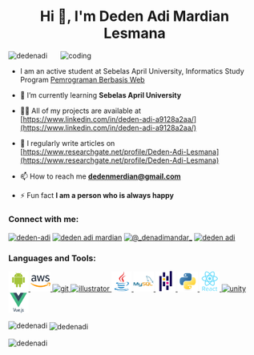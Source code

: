 <h1 align="center">Hi 👋, I'm Deden Adi Mardian Lesmana</h1>

<img align="right" alt="coding" width="400" src="https://blog.imarticus.org/wp-content/uploads/2021/12/gew.gif">

<p align="left"> <img src="https://komarev.com/ghpvc/?username=dedenadi&label=Profile%20views&color=0e75b6&style=flat" alt="dedenadi" /> </p>

- I am an active student at Sebelas April University, Informatics Study Program [Pemrograman Berbasis Web](https://github.com/Pemrograman-Berbasis-Web/PBW-IF-VA.git)

- 🌱 I’m currently learning **Sebelas April University**

- 👨‍💻 All of my projects are available at [https://www.linkedin.com/in/deden-adi-a9128a2aa/](https://www.linkedin.com/in/deden-adi-a9128a2aa/)

- 📝 I regularly write articles on [https://www.researchgate.net/profile/Deden-Adi-Lesmana](https://www.researchgate.net/profile/Deden-Adi-Lesmana)

- 📫 How to reach me **dedenmerdian@gmail.com**

- ⚡ Fun fact **I am a person who is always happy**

<h3 align="left">Connect with me:</h3>
<p align="left">
<a href="https://linkedin.com/in/deden-adi" target="blank"><img align="center" src="https://raw.githubusercontent.com/rahuldkjain/github-profile-readme-generator/master/src/images/icons/Social/linked-in-alt.svg" alt="deden-adi" height="30" width="40" /></a>
<a href="https://fb.com/deden adi mardian" target="blank"><img align="center" src="https://raw.githubusercontent.com/rahuldkjain/github-profile-readme-generator/master/src/images/icons/Social/facebook.svg" alt="deden adi mardian" height="30" width="40" /></a>
<a href="https://instagram.com/@_denadimandar_" target="blank"><img align="center" src="https://raw.githubusercontent.com/rahuldkjain/github-profile-readme-generator/master/src/images/icons/Social/instagram.svg" alt="@_denadimandar_" height="30" width="40" /></a>
<a href="https://www.youtube.com/c/deden adi" target="blank"><img align="center" src="https://raw.githubusercontent.com/rahuldkjain/github-profile-readme-generator/master/src/images/icons/Social/youtube.svg" alt="deden adi" height="30" width="40" /></a>
</p>

<h3 align="left">Languages and Tools:</h3>
<p align="left"> <a href="https://developer.android.com" target="_blank" rel="noreferrer"> <img src="https://raw.githubusercontent.com/devicons/devicon/master/icons/android/android-original-wordmark.svg" alt="android" width="40" height="40"/> </a> <a href="https://aws.amazon.com" target="_blank" rel="noreferrer"> <img src="https://raw.githubusercontent.com/devicons/devicon/master/icons/amazonwebservices/amazonwebservices-original-wordmark.svg" alt="aws" width="40" height="40"/> </a> <a href="https://git-scm.com/" target="_blank" rel="noreferrer"> <img src="https://www.vectorlogo.zone/logos/git-scm/git-scm-icon.svg" alt="git" width="40" height="40"/> </a> <a href="https://www.adobe.com/in/products/illustrator.html" target="_blank" rel="noreferrer"> <img src="https://www.vectorlogo.zone/logos/adobe_illustrator/adobe_illustrator-icon.svg" alt="illustrator" width="40" height="40"/> </a> <a href="https://www.java.com" target="_blank" rel="noreferrer"> <img src="https://raw.githubusercontent.com/devicons/devicon/master/icons/java/java-original.svg" alt="java" width="40" height="40"/> </a> <a href="https://www.mysql.com/" target="_blank" rel="noreferrer"> <img src="https://raw.githubusercontent.com/devicons/devicon/master/icons/mysql/mysql-original-wordmark.svg" alt="mysql" width="40" height="40"/> </a> <a href="https://pandas.pydata.org/" target="_blank" rel="noreferrer"> <img src="https://raw.githubusercontent.com/devicons/devicon/2ae2a900d2f041da66e950e4d48052658d850630/icons/pandas/pandas-original.svg" alt="pandas" width="40" height="40"/> </a> <a href="https://www.python.org" target="_blank" rel="noreferrer"> <img src="https://raw.githubusercontent.com/devicons/devicon/master/icons/python/python-original.svg" alt="python" width="40" height="40"/> </a> <a href="https://reactjs.org/" target="_blank" rel="noreferrer"> <img src="https://raw.githubusercontent.com/devicons/devicon/master/icons/react/react-original-wordmark.svg" alt="react" width="40" height="40"/> </a> <a href="https://unity.com/" target="_blank" rel="noreferrer"> <img src="https://www.vectorlogo.zone/logos/unity3d/unity3d-icon.svg" alt="unity" width="40" height="40"/> </a> <a href="https://vuejs.org/" target="_blank" rel="noreferrer"> <img src="https://raw.githubusercontent.com/devicons/devicon/master/icons/vuejs/vuejs-original-wordmark.svg" alt="vuejs" width="40" height="40"/> </a> </p>

<p><img align="left" src="https://github-readme-stats.vercel.app/api/top-langs?username=dedenadi&show_icons=true&locale=en&layout=compact" alt="dedenadi" /></p>

<p>&nbsp;<img align="center" src="https://github-readme-stats.vercel.app/api?username=dedenadi&show_icons=true&locale=en" alt="dedenadi" /></p>

<p><img align="center" src="https://github-readme-streak-stats.herokuapp.com/?user=dedenadi&" alt="dedenadi" /></p>
